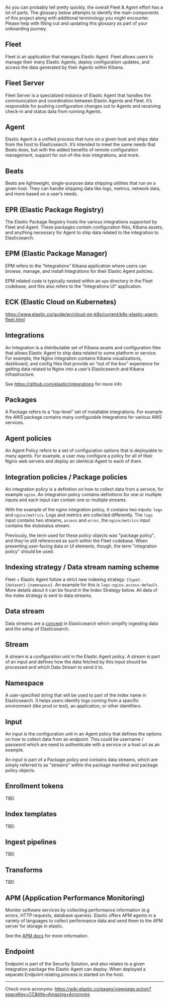 As you can probably tell pretty quickly, the overall Fleet & Agent effort has a lot of parts. The
glossary below attempts to identify the main components of this project along with additional terminology
you might encounter. Please help with filling out and updating this glossary as part of your onboarding journey.

## Fleet

Fleet is an application that manages Elastic Agent. Fleet allows users to manage their many Elastic Agents,
deploy configuration updates, and access the data generated by their Agents within Kibana.

## Fleet Server

Fleet Server is a specialized instance of Elastic Agent that handles the communication and coordination
between Elastic Agents and Fleet. It’s responsible for pushing configuration changes out to Agents
and receiving check-in and status data from running Agents.

## Agent

Elastic Agent is a unified process that runs on a given host and ships data from the host to Elasticsearch.
It’s intended to meet the same needs that Beats does, but with the added benefits of remote
configuration management, support for out-of-the-box integrations, and more.

## Beats

Beats are lightweight, single-purpose data shipping utilities that run on a given host. They can handle shipping
data like logs, metrics, network data, and more based on a user’s needs.

## EPR (Elastic Package Registry)

The Elastic Package Registry hosts the various integrations supported by Fleet and Agent. These packages contain
configuration files, Kibana assets, and anything necessary for Agent to ship data related to the integration
to Elasticsearch.

## EPM (Elastic Package Manager)

EPM refers to the “Integrations” Kibana application where users can browse, manage, and install Integrations
for their Elastic Agent policies.

EPM related code is typically nested within an `epm` directory in the Fleet codebase, and this also
refers to the "Integrations UI" application.

## ECK (Elastic Cloud on Kubernetes)

https://www.elastic.co/guide/en/cloud-on-k8s/current/k8s-elastic-agent-fleet.html

## Integrations

An Integration is a distributable set of Kibana assets and configuration files that allows Elastic Agent to
ship data related to some platform or service. For example, the Nginx integration contains Kibana
visualizations, dashboard, and config files that provide an “out of the box” experience for getting data related
to Nginx into a user’s Elasticsearch and Kibana infrastructure.

See https://github.com/elastic/integrations for more info

## Packages

A Package refers to a “top-level” set of installable integrations. For example the AWS package contains many
configurable Integrations for various AWS services.

## Agent policies

An Agent Policy refers to a set of configuration options that is deployable to many agents. For example, a user
may configure a policy for all of their Nginx web servers and deploy an identical Agent to each of them.

## Integration policies / Package policies

An integration policy is a definition on how to collect data from a service, for example `nginx`. An integration
policy contains definitions for one or multiple inputs and each input can contain one or multiple streams.

With the example of the nginx integration policy, it contains two inputs: `logs` and `nginx/metrics`. Logs and metrics are collected
differently. The `logs` input contains two streams, `access` and `error`, the `nginx/metrics` input contains the stubstatus stream.

Previously, the term used for these policy objects was "package policy", and they're still referenced as such within the Fleet
codebase. When presenting user-facing data or UI elements, though, the term "integration policy" should be used.

## Indexing strategy / Data stream naming scheme

Fleet + Elastic Agent follow a strict new indexing strategy: `{type}-{dataset}-{namespace}`. An example
for this is `logs-nginx.access-default`. More details about it can be found in the Index Strategy below. All data of
the index strategy is sent to data streams.

## Data stream

Data streams are a [concept](https://github.com/elastic/elasticsearch/issues/53100) in Elasticsearch which simplify
ingesting data and the setup of Elasticsearch.

## Stream

A stream is a configuration unit in the Elastic Agent policy. A stream is part of an input and defines how the data
fetched by this input should be processed and which Data Stream to send it to.

## Namespace

A user-specified string that will be used to part of the index name in Elasticsearch. It helps users identify logs
coming from a specific environment (like prod or test), an application, or other identifiers.

## Input

An input is the configuration unit in an Agent policy that defines the options on how to collect data from
an endpoint. This could be username / password which are need to authenticate with a service or a host url
as an example.

An input is part of a Package policy and contains data streams, which are simply referred to as "streams"
within the package manifest and package policy objects.

## Enrollment tokens

TBD

## Index templates

TBD

## Ingest pipelines

TBD

## Transforms

TBD

## APM (Application Performance Monitoring)

Monitor software services by collecting performance information (e.g errors, HTTP requests, database queries).
Elastic offers APM agents in a variety of languages to collect performance data and send them to the
APM server for storage in elastic.

See the [APM docs](https://www.elastic.co/guide/en/apm/guide/current/index.html) for more information.

## Endpoint

Endpoint is part of the Security Solution, and also relates to a given Integration package the Elastic Agent
can deploy. When deployed a separate Endpoint relating process is started on the host.

---

Check more acronyms: https://wiki.elastic.co/pages/viewpage.action?spaceKey=CC&title=Amazing+Acronyms
